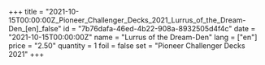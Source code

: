 +++
title = "2021-10-15T00:00:00Z_Pioneer_Challenger_Decks_2021_Lurrus_of_the_Dream-Den_[en]_false"
id = "7b76dafa-46ed-4b22-908a-8932505d4f4c"
date = "2021-10-15T00:00:00Z"
name = "Lurrus of the Dream-Den"
lang = ["en"]
price = "2.50"
quantity = 1
foil = false
set = "Pioneer Challenger Decks 2021"
+++
